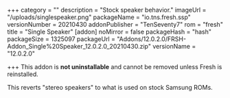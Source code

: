 +++
category = ""
description = "Stock speaker behavior."
imageUrl = "/uploads/singlespeaker.png"
packageName = "io.tns.fresh.ssp"
versionNumber = 20210430
addonPublisher = "TenSeventy7"
rom = "fresh"
title = "Single Speaker"
[addon]
noMirror = false
packageHash = "hash"
packageSize = 1325097
packageUrl = "Addons/12.0.2.0/FRSH-Addon_Single%20Speaker_12.0.2.0_20210430.zip"
versionName = "12.0.2.0"

+++
This addon is **not uninstallable** and cannot be removed unless Fresh is reinstalled.

This reverts "stereo speakers" to what is used on stock Samsung ROMs.